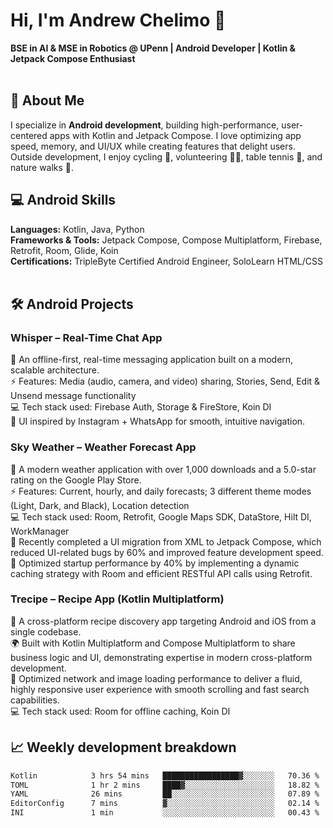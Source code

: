# Hi, I'm Andrew Chelimo 👋

**BSE in AI & MSE in Robotics @ UPenn  | Android Developer | Kotlin & Jetpack Compose Enthusiast**
<br>
<br>


## 🚀 About Me
I specialize in **Android development**, building high-performance, user-centered apps with Kotlin and Jetpack Compose. I love optimizing app speed, memory, and UI/UX while creating features that delight users. Outside development, I enjoy cycling 🚴, volunteering 👨‍🏫, table tennis 🏓, and nature walks 🌿.


## 💻 Android Skills
**Languages:** Kotlin, Java, Python  
**Frameworks & Tools:** Jetpack Compose, Compose Multiplatform, Firebase, Retrofit, Room, Glide, Koin  
**Certifications:** TripleByte Certified Android Engineer, SoloLearn HTML/CSS  
<br>

## 🛠 Android Projects

### Whisper – Real-Time Chat App
💬 An offline-first, real-time messaging application built on a modern, scalable architecture. <br>
⚡ Features: Media (audio, camera, and video) sharing, Stories, Send, Edit & Unsend message functionality <br>
💻 Tech stack used: Firebase Auth, Storage & FireStore, Koin DI <br>
🎨 UI inspired by Instagram + WhatsApp for smooth, intuitive navigation.  <br>


### Sky Weather – Weather Forecast App
💬 A modern weather application with over 1,000 downloads and a 5.0-star rating on the Google Play Store. <br>
⚡ Features: Current, hourly, and daily forecasts; 3 different theme modes (Light, Dark, and Black), Location detection <br>
💻 Tech stack used: Room, Retrofit, Google Maps SDK, DataStore, Hilt DI, WorkManager <br>
🎨 Recently completed a UI migration from XML to Jetpack Compose, which reduced UI-related bugs by 60% and improved feature development speed. <br>
🍳 Optimized startup performance by 40% by implementing a dynamic caching strategy with Room and efficient RESTful API calls using Retrofit. <br>

### Trecipe – Recipe App (Kotlin Multiplatform)
💬 A cross-platform recipe discovery app targeting Android and iOS from a single codebase. <br>
🌍 Built with Kotlin Multiplatform and Compose Multiplatform to share business logic and UI, demonstrating expertise in modern cross-platform development. <br>
🎨 Optimized network and image loading performance to deliver a fluid, highly responsive user experience with smooth scrolling and fast search capabilities. <br>
💻 Tech stack used: Room for offline caching, Koin DI   <br>



## 📈 Weekly development breakdown
<!--START_SECTION:waka-->

```txt
Kotlin            3 hrs 54 mins   █████████████████▓░░░░░░░   70.36 %
TOML              1 hr 2 mins     ████▓░░░░░░░░░░░░░░░░░░░░   18.82 %
YAML              26 mins         ██░░░░░░░░░░░░░░░░░░░░░░░   07.89 %
EditorConfig      7 mins          ▓░░░░░░░░░░░░░░░░░░░░░░░░   02.14 %
INI               1 min           ░░░░░░░░░░░░░░░░░░░░░░░░░   00.43 %
```

<!--END_SECTION:waka-->

